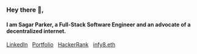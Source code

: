 <h3>Hey there 👋,</h3>


<h4>I am Sagar Parker, a Full-Stack Software Engineer and an advocate of a decentralized internet.&nbsp;&nbsp; </h4>

<a href="https://www.linkedin.com/in/sagar-parker-infy8-eth-07561b1a3/">LinkedIn</a>&nbsp;&nbsp;
<a href="https://sagarparker.github.io/">Portfolio</a>&nbsp;&nbsp; <a href="https://www.hackerrank.com/sagar8parker">HackerRank</a>&nbsp;&nbsp; <a href="https://etherscan.io/nft/0x57f1887a8bf19b14fc0df6fd9b2acc9af147ea85/26304260890194668086448018549224152377627853406219754709862833022378186015454">infy8.eth</a>&nbsp;&nbsp;


